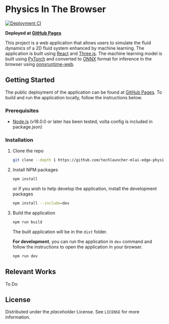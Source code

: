 # Physics In The Browser

[![Deployment CI](https://github.com/techlauncher-mlai-edge-physics/techlauncher-mlai-edge-physics.github.io/actions/workflows/main.yml/badge.svg)](https://github.com/techlauncher-mlai-edge-physics/techlauncher-mlai-edge-physics.github.io/actions/workflows/main.yml)

**Deployed at [GitHub Pages](https://techlauncher-mlai-edge-physics.github.io)**

This project is a web application that allows users to simulate the fluid dynamics of a 2D fluid system enhanced by machine learning. The application is built using [React](https://reactjs.org/) and [Three.js](https://threejs.org/). The machine learning model is built using [PyTorch](https://pytorch.org/) and converted to [ONNX](https://onnx.ai/) format for inference in the browser using [onnxruntime-web](https://npmjs.com/package/onnxruntime-web).

## Getting Started

The public deployment of the application can be found at [GitHub Pages](https://techlauncher-mlai-edge-physics.github.io). To build and run the application locally, follow the instructions below.

### Prerequisites

- [Node.js](https://nodejs.org/en/) (v18.0.0 or later has been tested, volta config is included in package.json)

### Installation

1. Clone the repo

   ```sh
   git clone --depth 1 https://github.com/techlauncher-mlai-edge-physics/physics_in_the_browser.git
   ```

2. Install NPM packages

   ```sh
   npm install
   ```

   or if you wish to help develop the application, install the development packages

   ```sh
   npm install --include=dev
   ```

3. Build the application

   ```sh
   npm run build
   ```

   The built application will be in the `dist` folder.

   **For development**, you can run the application in `dev` command and follow the instructions to open the application in your browser.

   ```sh
   npm run dev
   ```

## Relevant Works

To Do

## License

Distributed under the _placeholder_ License. See `LICENSE` for more information.
